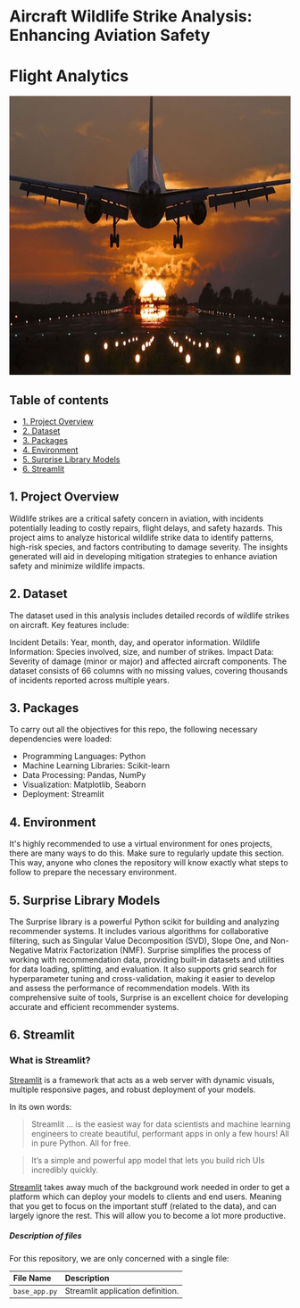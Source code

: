 # Aircraft Wildlife Strike Analysis: Enhancing Aviation Safety

# Flight Analytics<div id="main image" align="center">
<div id="main image" align="center">
  <img src="https://github.com/ZweeteeM/Template-Notebook/blob/main/68a9ec2c467ac1323c66245f09b54b0e.jpg" width="700" height="500" alt=""/>
</div>

## Table of contents
* [1. Project Overview](#project-description)
* [2. Dataset](#dataset)
* [3. Packages](#packages)
* [4. Environment](#environment)
* [5. Surprise Library Models](#library)
* [6. Streamlit](#streamlit)

## 1. Project Overview <a class="anchor" id="project-description"></a>

Wildlife strikes are a critical safety concern in aviation, with incidents potentially leading to costly repairs, flight delays, and safety hazards. This project aims to analyze historical wildlife strike data to identify patterns, high-risk species, and factors contributing to damage severity. The insights generated will aid in developing mitigation strategies to enhance aviation safety and minimize wildlife impacts.

## 2. Dataset <a class="anchor" id="dataset"></a>

The dataset used in this analysis includes detailed records of wildlife strikes on aircraft. Key features include:

Incident Details: Year, month, day, and operator information. 
Wildlife Information: Species involved, size, and number of strikes. 
Impact Data: Severity of damage (minor or major) and affected aircraft components. 
The dataset consists of 66 columns with no missing values, covering thousands of incidents reported across multiple years. 


## 3. Packages <a class="anchor" id="packages"></a>

To carry out all the objectives for this repo, the following necessary dependencies were loaded:

- Programming Languages: Python
- Machine Learning Libraries: Scikit-learn
- Data Processing: Pandas, NumPy
- Visualization: Matplotlib, Seaborn
- Deployment: Streamlit

## 4. Environment <a class="anchor" id="environment"></a>

It's highly recommended to use a virtual environment for ones projects, there are many ways to do this. Make sure to regularly update this section. This way, anyone who clones the repository will know exactly what steps to follow to prepare the necessary environment. 

## 5. Surprise Library Models <a class="anchor" id="mlflow"></a>

The Surprise library is a powerful Python scikit for building and analyzing recommender systems. It includes various algorithms for collaborative filtering, such as Singular Value Decomposition (SVD), Slope One, and Non-Negative Matrix Factorization (NMF). Surprise simplifies the process of working with recommendation data, providing built-in datasets and utilities for data loading, splitting, and evaluation. It also supports grid search for hyperparameter tuning and cross-validation, making it easier to develop and assess the performance of recommendation models. With its comprehensive suite of tools, Surprise is an excellent choice for developing accurate and efficient recommender systems.

## 6. Streamlit<a class="anchor" id="streamlit"></a>

### What is Streamlit?

[Streamlit](https://www.streamlit.io/)  is a framework that acts as a web server with dynamic visuals, multiple responsive pages, and robust deployment of your models.

In its own words:
> Streamlit ... is the easiest way for data scientists and machine learning engineers to create beautiful, performant apps in only a few hours!  All in pure Python. All for free.

> It’s a simple and powerful app model that lets you build rich UIs incredibly quickly.
>
> 
[Streamlit](https://www.streamlit.io/)  takes away much of the background work needed in order to get a platform which can deploy your models to clients and end users. Meaning that you get to focus on the important stuff (related to the data), and can largely ignore the rest. This will allow you to become a lot more productive.  

##### Description of files

For this repository, we are only concerned with a single file:

| File Name              | Description                       |
| :--------------------- | :--------------------             |
| `base_app.py`          | Streamlit application definition. |


